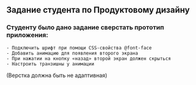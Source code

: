 ## Задание студента по Продуктовому дизайну

### Студенту было дано задание сверстать прототип приложения:
	- Подключить шрифт при помощи CSS-свойства @font-face
	- Добавить анимацию для появления второго экрана
	- При нажатии на кнопку «назад» второй экран должен скрыться
	- Настроить транзишны у анимации
(Верстка должна быть не адаптивная)
